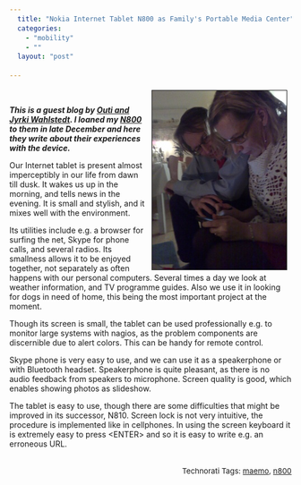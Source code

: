 ```yaml
---
  title: "Nokia Internet Tablet N800 as Family's Portable Media Center"
  categories: 
    - "mobility"
    - ""
  layout: "post"

---
```

<p>
<a href="/files/jyrki_outi_n800.jpg"><img src="/files/jyrki_outi_n800-tm.jpg" height="320" width="240" border="1" align="right" hspace="8" vspace="4" alt="Jyrki and Outi huddled around the Internet Tablet" title="Jyrki and Outi huddled around the Internet Tablet" /></a><strong><em>
<br /></em></strong>
</p><p>
<strong><em>This is a guest blog by </em></strong><strong><em><a href="http://www.wahlstedt.fi/">Outi and Jyrki Wahlstedt</a></em></strong><strong><em>. I loaned my </em></strong><strong><em><a href="http://en.wikipedia.org/wiki/Nokia_N800">N800</a></em></strong><strong><em> to them in late December and here they write about their experiences with the device.</em></strong>
</p><p>
Our Internet tablet is present almost imperceptibly in our life from dawn till dusk.  It wakes us up in the morning, and tells news in the evening. It is small and stylish, and it mixes well with the environment.
</p><p>
Its utilities include e.g. a browser for surfing the net, Skype for phone calls, and several radios. Its smallness allows it to be enjoyed together, not separately as often happens with our personal computers. Several times a day we look at weather information, and TV programme guides. Also we use it in looking for dogs in need of home, this being the most important project at the moment.
</p><p>
Though its screen is small, the tablet can be used professionally e.g. to monitor large systems with nagios, as the problem components are discernible due to alert colors. This can be handy for remote control.
</p><p>
Skype phone is very easy to use, and we can use it as a speakerphone or with Bluetooth headset. Speakerphone is quite pleasant, as there is no audio feedback from speakers to microphone. Screen quality is good, which enables showing photos as slideshow.
</p><p>
The tablet is easy to use, though there are some difficulties that might be improved in its successor, N810. Screen lock is not very intuitive, the procedure is implemented like in cellphones. In using the screen keyboard it is extremely easy to press &lt;ENTER&gt; and so it is easy to write e.g. an erroneous URL.
</p><p style="text-align:right;">
<span style="font-size:10pt;">
<br />Technorati Tags: </span><span style="font-size:10pt;"><a href="http://www.technorati.com/tag/maemo">maemo</a></span><span style="font-size:10pt;">, </span><span style="font-size:10pt;"><a href="http://www.technorati.com/tag/n800">n800</a></span>
</p>